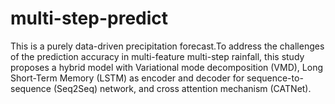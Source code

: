 # multi-step-predict
This is a purely data-driven precipitation forecast.To address the challenges of the prediction accuracy in multi-feature multi-step rainfall, this study proposes a hybrid model with Variational mode decomposition (VMD), Long Short-Term Memory (LSTM) as encoder and decoder for sequence-to-sequence (Seq2Seq) network, and cross attention mechanism (CATNet). 
